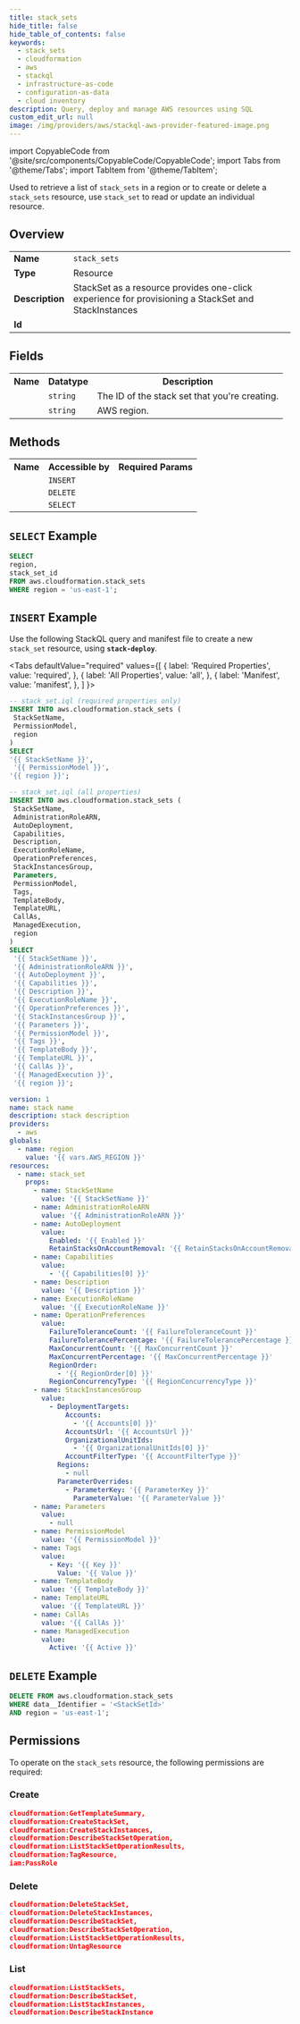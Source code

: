 ```yaml
---
title: stack_sets
hide_title: false
hide_table_of_contents: false
keywords:
  - stack_sets
  - cloudformation
  - aws
  - stackql
  - infrastructure-as-code
  - configuration-as-data
  - cloud inventory
description: Query, deploy and manage AWS resources using SQL
custom_edit_url: null
image: /img/providers/aws/stackql-aws-provider-featured-image.png
---
```


import CopyableCode from '@site/src/components/CopyableCode/CopyableCode';
import Tabs from '@theme/Tabs';
import TabItem from '@theme/TabItem';


Used to retrieve a list of <code>stack_sets</code> in a region or to create or delete a <code>stack_sets</code> resource, use <code>stack_set</code> to read or update an individual resource.

## Overview
<table><tbody>
<tr><td><b>Name</b></td><td><code>stack_sets</code></td></tr>
<tr><td><b>Type</b></td><td>Resource</td></tr>
<tr><td><b>Description</b></td><td>StackSet as a resource provides one-click experience for provisioning a StackSet and StackInstances</td></tr>
<tr><td><b>Id</b></td><td><CopyableCode code="aws.cloudformation.stack_sets" /></td></tr>
</tbody></table>

## Fields
<table><tbody>
<tr><th>Name</th><th>Datatype</th><th>Description</th></tr>
<tr><td><CopyableCode code="stack_set_id" /></td><td><code>string</code></td><td>The ID of the stack set that you're creating.</td></tr>
<tr><td><CopyableCode code="region" /></td><td><code>string</code></td><td>AWS region.</td></tr>

</tbody></table>

## Methods

<table><tbody>
  <tr>
    <th>Name</th>
    <th>Accessible by</th>
    <th>Required Params</th>
  </tr>
  <tr>
    <td><CopyableCode code="create_resource" /></td>
    <td><code>INSERT</code></td>
    <td><CopyableCode code="data__DesiredState, region" /></td>
  </tr>
  <tr>
    <td><CopyableCode code="delete_resource" /></td>
    <td><code>DELETE</code></td>
    <td><CopyableCode code="data__Identifier, region" /></td>
  </tr>
  <tr>
    <td><CopyableCode code="list_resource" /></td>
    <td><code>SELECT</code></td>
    <td><CopyableCode code="region" /></td>
  </tr>
</tbody></table>

## `SELECT` Example
```sql
SELECT
region,
stack_set_id
FROM aws.cloudformation.stack_sets
WHERE region = 'us-east-1';
```

## `INSERT` Example

Use the following StackQL query and manifest file to create a new <code>stack_set</code> resource, using <a ref="https://pypi.org/project/stack-deploy/" target="_blank"><code><b>stack-deploy</b></code></a>.

<Tabs
    defaultValue="required"
    values={[
      { label: 'Required Properties', value: 'required', },
      { label: 'All Properties', value: 'all', },
      { label: 'Manifest', value: 'manifest', },
    ]
}>
<TabItem value="required">

```sql
-- stack_set.iql (required properties only)
INSERT INTO aws.cloudformation.stack_sets (
 StackSetName,
 PermissionModel,
 region
)
SELECT 
'{{ StackSetName }}',
 '{{ PermissionModel }}',
'{{ region }}';
```
</TabItem>
<TabItem value="all">

```sql
-- stack_set.iql (all properties)
INSERT INTO aws.cloudformation.stack_sets (
 StackSetName,
 AdministrationRoleARN,
 AutoDeployment,
 Capabilities,
 Description,
 ExecutionRoleName,
 OperationPreferences,
 StackInstancesGroup,
 Parameters,
 PermissionModel,
 Tags,
 TemplateBody,
 TemplateURL,
 CallAs,
 ManagedExecution,
 region
)
SELECT 
 '{{ StackSetName }}',
 '{{ AdministrationRoleARN }}',
 '{{ AutoDeployment }}',
 '{{ Capabilities }}',
 '{{ Description }}',
 '{{ ExecutionRoleName }}',
 '{{ OperationPreferences }}',
 '{{ StackInstancesGroup }}',
 '{{ Parameters }}',
 '{{ PermissionModel }}',
 '{{ Tags }}',
 '{{ TemplateBody }}',
 '{{ TemplateURL }}',
 '{{ CallAs }}',
 '{{ ManagedExecution }}',
 '{{ region }}';
```
</TabItem>
<TabItem value="manifest">

```yaml
version: 1
name: stack name
description: stack description
providers:
  - aws
globals:
  - name: region
    value: '{{ vars.AWS_REGION }}'
resources:
  - name: stack_set
    props:
      - name: StackSetName
        value: '{{ StackSetName }}'
      - name: AdministrationRoleARN
        value: '{{ AdministrationRoleARN }}'
      - name: AutoDeployment
        value:
          Enabled: '{{ Enabled }}'
          RetainStacksOnAccountRemoval: '{{ RetainStacksOnAccountRemoval }}'
      - name: Capabilities
        value:
          - '{{ Capabilities[0] }}'
      - name: Description
        value: '{{ Description }}'
      - name: ExecutionRoleName
        value: '{{ ExecutionRoleName }}'
      - name: OperationPreferences
        value:
          FailureToleranceCount: '{{ FailureToleranceCount }}'
          FailureTolerancePercentage: '{{ FailureTolerancePercentage }}'
          MaxConcurrentCount: '{{ MaxConcurrentCount }}'
          MaxConcurrentPercentage: '{{ MaxConcurrentPercentage }}'
          RegionOrder:
            - '{{ RegionOrder[0] }}'
          RegionConcurrencyType: '{{ RegionConcurrencyType }}'
      - name: StackInstancesGroup
        value:
          - DeploymentTargets:
              Accounts:
                - '{{ Accounts[0] }}'
              AccountsUrl: '{{ AccountsUrl }}'
              OrganizationalUnitIds:
                - '{{ OrganizationalUnitIds[0] }}'
              AccountFilterType: '{{ AccountFilterType }}'
            Regions:
              - null
            ParameterOverrides:
              - ParameterKey: '{{ ParameterKey }}'
                ParameterValue: '{{ ParameterValue }}'
      - name: Parameters
        value:
          - null
      - name: PermissionModel
        value: '{{ PermissionModel }}'
      - name: Tags
        value:
          - Key: '{{ Key }}'
            Value: '{{ Value }}'
      - name: TemplateBody
        value: '{{ TemplateBody }}'
      - name: TemplateURL
        value: '{{ TemplateURL }}'
      - name: CallAs
        value: '{{ CallAs }}'
      - name: ManagedExecution
        value:
          Active: '{{ Active }}'

```
</TabItem>
</Tabs>

## `DELETE` Example

```sql
DELETE FROM aws.cloudformation.stack_sets
WHERE data__Identifier = '<StackSetId>'
AND region = 'us-east-1';
```

## Permissions

To operate on the <code>stack_sets</code> resource, the following permissions are required:

### Create
```json
cloudformation:GetTemplateSummary,
cloudformation:CreateStackSet,
cloudformation:CreateStackInstances,
cloudformation:DescribeStackSetOperation,
cloudformation:ListStackSetOperationResults,
cloudformation:TagResource,
iam:PassRole
```

### Delete
```json
cloudformation:DeleteStackSet,
cloudformation:DeleteStackInstances,
cloudformation:DescribeStackSet,
cloudformation:DescribeStackSetOperation,
cloudformation:ListStackSetOperationResults,
cloudformation:UntagResource
```

### List
```json
cloudformation:ListStackSets,
cloudformation:DescribeStackSet,
cloudformation:ListStackInstances,
cloudformation:DescribeStackInstance
```

